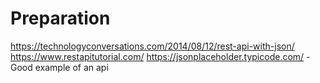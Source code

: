 # Preparation

https://technologyconversations.com/2014/08/12/rest-api-with-json/
https://www.restapitutorial.com/
https://jsonplaceholder.typicode.com/ - Good example of an api